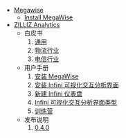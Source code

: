 <!-- docs/_sidebar.md -->

* [Megawise](/)
   * [Install MegaWise](install_infini_sql_en.md)
* [ZILLIZ Analytics](/)
     * 白皮书
       1. [通用](white_paper.md)
       1. [物流行业](white_paper_logistics.md)
       1. [电信行业](white_paper_telco.md)
     * 用户手册
       1. [安装 MegaWise](install_infini_sql.md)
       1. [安装 Infini 可视化交互分析界面](install_infini_bi.md)
       1. [新建 Infini 仪表盘](add_dashboard.md)
       1. [Infini 可视化交互分析界面类型](chart_types.md)
       1. [训练营](https://github.com/Infini-Analytics/Bootcamp)
     * 发布说明
       1. [0.4.0](0.4.0_release_notes.md)
